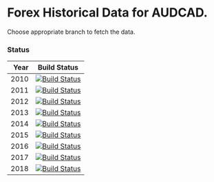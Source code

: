 # Forex Historical Data for AUDCAD.

Choose appropriate branch to fetch the data.

### Status

| Year | Build Status |
| ----:|:------------:|
| 2010 | [![Build Status](https://api.travis-ci.org/FX-Data/FX-Data-AUDCAD-DS.svg?branch=2010)](https://travis-ci.org/FX-Data/FX-Data-AUDCAD-DS/branches) |
| 2011 | [![Build Status](https://api.travis-ci.org/FX-Data/FX-Data-AUDCAD-DS.svg?branch=2011)](https://travis-ci.org/FX-Data/FX-Data-AUDCAD-DS/branches) |
| 2012 | [![Build Status](https://api.travis-ci.org/FX-Data/FX-Data-AUDCAD-DS.svg?branch=2012)](https://travis-ci.org/FX-Data/FX-Data-AUDCAD-DS/branches) |
| 2013 | [![Build Status](https://api.travis-ci.org/FX-Data/FX-Data-AUDCAD-DS.svg?branch=2013)](https://travis-ci.org/FX-Data/FX-Data-AUDCAD-DS/branches) |
| 2014 | [![Build Status](https://api.travis-ci.org/FX-Data/FX-Data-AUDCAD-DS.svg?branch=2014)](https://travis-ci.org/FX-Data/FX-Data-AUDCAD-DS/branches) |
| 2015 | [![Build Status](https://api.travis-ci.org/FX-Data/FX-Data-AUDCAD-DS.svg?branch=2015)](https://travis-ci.org/FX-Data/FX-Data-AUDCAD-DS/branches) |
| 2016 | [![Build Status](https://api.travis-ci.org/FX-Data/FX-Data-AUDCAD-DS.svg?branch=2016)](https://travis-ci.org/FX-Data/FX-Data-AUDCAD-DS/branches) |
| 2017 | [![Build Status](https://api.travis-ci.org/FX-Data/FX-Data-AUDCAD-DS.svg?branch=2017)](https://travis-ci.org/FX-Data/FX-Data-AUDCAD-DS/branches) |
| 2018 | [![Build Status](https://api.travis-ci.org/FX-Data/FX-Data-AUDCAD-DS.svg?branch=2018)](https://travis-ci.org/FX-Data/FX-Data-AUDCAD-DS/branches) |